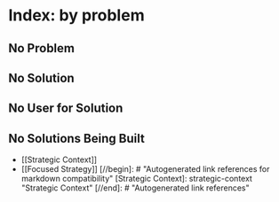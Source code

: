 # Index: by problem

## No Problem

## No Solution

## No User for Solution

## No Solutions Being Built

- [[Strategic Context]]
- [[Focused Strategy]]
[//begin]: # "Autogenerated link references for markdown compatibility"
[Strategic Context]: strategic-context "Strategic Context"
[//end]: # "Autogenerated link references"